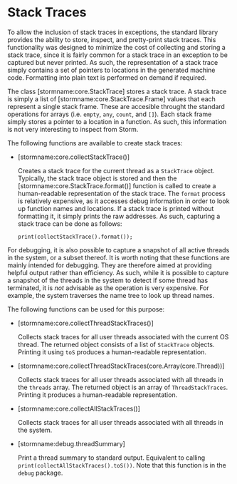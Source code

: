 Stack Traces
============

To allow the inclusion of stack traces in exceptions, the standard library provides the ability to
store, inspect, and pretty-print stack traces. This functionality was designed to minimize the cost
of collecting and storing a stack trace, since it is fairly common for a stack trace in an exception
to be captured but never printed. As such, the representation of a stack trace simply contains a set
of pointers to locations in the generated machine code. Formatting into plain text is performed on
demand if required.

The class [stormname:core.StackTrace] stores a stack trace. A stack trace is simply a list of
[stormname:core.StackTrace.Frame] values that each represent a single stack frame. These are
accesible throught the standard operations for arrays (i.e. `empty`, `any`, `count`, and `[]`). Each
stack frame simply stores a pointer to a location in a function. As such, this information is not
very interesting to inspect from Storm.

The following functions are available to create stack traces:

- [stormname:core.collectStackTrace()]

  Creates a stack trace for the current thread as a `StackTrace` object. Typically, the stack trace
  object is stored and then the [stormname:core.StackTrace.format()] function is called to create a
  human-readable representation of the stack trace. The `format` process is relatively expensive, as
  it accesses debug information in order to look up function names and locations. If a stack trace
  is printed without formatting it, it simply prints the raw addresses. As such, capturing a stack
  trace can be done as follows:

  ```bsstmt
  print(collectStackTrace().format());
  ```


For debugging, it is also possible to capture a snapshot of all active threads in the system, or a
subset thereof. It is worth noting that these functions are mainly intended for debugging. They are
therefore aimed at providing helpful output rather than efficiency. As such, while it is possible to
capture a snapshot of the threads in the system to detect if some thread has terminated, it is *not*
advisable as the operation is very expensive. For example, the system traverses the name tree to
look up thread names.

The following functions can be used for this purpose:

- [stormname:core.collectThreadStackTraces()]

  Collects stack traces for all user threads associated with the current OS thread. The returned
  object consists of a list of `StackTrace` objects. Printing it using `toS` produces a
  human-readable representation.

- [stormname:core.collectThreadStackTraces(core.Array(core.Thread))]

  Collects stack traces for all user threads associated with all threads in the `threads` array. The
  returned object is an array of `ThreadStackTraces`. Printing it produces a human-readable
  representation.

- [stormname:core.collectAllStackTraces()]

  Collects stack traces for all user threads associated with all threads in the system.

- [stormname:debug.threadSummary]

  Print a thread summary to standard output. Equivalent to calling
  `print(collectAllStackTraces().toS())`. Note that this function is in the `debug` package.
